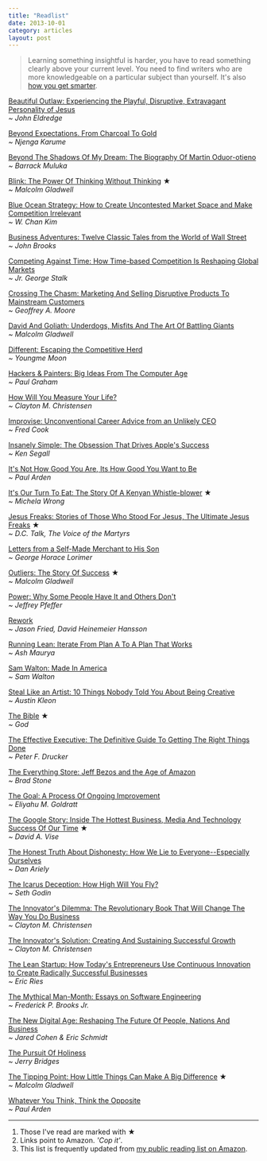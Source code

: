 ```yaml
---
title: "Readlist"
date: 2013-10-01
category: articles
layout: post
---
```


> Learning something insightful is harder, you have to read something
> clearly above your current level. You need to find writers who are more
> knowledgeable on a particular subject than yourself. It's also [how you
> get smarter][1].

[Beautiful Outlaw: Experiencing the Playful, Disruptive, Extravagant Personality of Jesus](http://amzn.to/1cu5tWo)  
_~ John Eldredge_

[Beyond Expectations. From Charcoal To Gold](http://amzn.to/1eX3axB)  
_~ Njenga Karume_

[Beyond The Shadows Of My Dream: The Biography Of Martin Oduor-otieno](http://amzn.to/1517F4z)  
_~ Barrack Muluka_

[Blink: The Power Of Thinking Without Thinking](http://amzn.to/18p6vQH) ★  
_~ Malcolm Gladwell_

[Blue Ocean Strategy: How to Create Uncontested Market Space and Make Competition Irrelevant](http://amzn.to/1dWht0O)  
_~ W. Chan Kim_

[Business Adventures: Twelve Classic Tales from the World of Wall Street](http://amzn.to/1p5PsLZ)  
_~ John Brooks_

[Competing Against Time: How Time-based Competition Is Reshaping Global Markets](http://amzn.to/1bqsU1n)  
_~ Jr. George Stalk_

[Crossing The Chasm: Marketing And Selling Disruptive Products To Mainstream Customers](http://amzn.to/18oYLOO)  
_~ Geoffrey A. Moore_

[David And Goliath: Underdogs, Misfits And The Art Of Battling Giants](http://amzn.to/16EKIr2)  
_~ Malcolm Gladwell_

[Different: Escaping the Competitive Herd](http://amzn.to/1k5keFU)  
_~ Youngme Moon_

[Hackers & Painters: Big Ideas From The Computer Age](http://amzn.to/ZaSZhz)  
_~ Paul Graham_

[How Will You Measure Your Life?](http://amzn.to/1boOs1H)  
_~ Clayton M. Christensen_

[Improvise: Unconventional Career Advice from an Unlikely CEO](http://amzn.to/1lHTJlQ)  
_~ Fred Cook_

[Insanely Simple: The Obsession That Drives Apple's Success](http://amzn.to/1oYiEBC)  
_~ Ken Segall_

[It's Not How Good You Are, Its How Good You Want to Be](http://amzn.to/1p3Fgn3)  
_~ Paul Arden_

[It's Our Turn To Eat: The Story Of A Kenyan Whistle-blower](http://amzn.to/1aI3zz4) ★  
_~ Michela Wrong_

[Jesus Freaks: Stories of Those Who Stood For Jesus, The Ultimate Jesus Freaks](http://amzn.to/151rfh2) ★  
_~ D.C. Talk, The Voice of the Martyrs_

[Letters from a Self-Made Merchant to His Son](http://amzn.to/1nKXWEh)  
_~ George Horace Lorimer_

[Outliers: The Story Of Success](http://amzn.to/1g0sUI8) ★  
_~ Malcolm Gladwell_

[Power: Why Some People Have It and Others Don't](http://amzn.to/184o7PD)  
_~ Jeffrey Pfeffer_

[Rework](http://amzn.to/18p558Y)  
_~ Jason Fried, David Heinemeier Hansson_

[Running Lean: Iterate From Plan A To A Plan That Works](http://amzn.to/14yvm41)  
_~ Ash Maurya_

[Sam Walton: Made In America](http://amzn.to/1proygg)  
_~ Sam Walton_

[Steal Like an Artist: 10 Things Nobody Told You About Being Creative](http://amzn.to/1mq3vYj)  
_~ Austin Kleon_

[The Bible](http://amzn.to/1bpcsBO) ★  
_~ God_

[The Effective Executive: The Definitive Guide To Getting The Right Things Done](http://amzn.to/1g0oqBu)  
_~ Peter F. Drucker_

[The Everything Store: Jeff Bezos and the Age of Amazon](http://amzn.to/19DBSEs)  
_~ Brad Stone_

[The Goal: A Process Of Ongoing Improvement](http://amzn.to/1eWYpnB)  
_~ Eliyahu M. Goldratt_

[The Google Story: Inside The Hottest Business, Media And Technology Success Of Our Time](http://amzn.to/1bqzFA9) ★  
_~ David A. Vise_

[The Honest Truth About Dishonesty: How We Lie to Everyone--Especially Ourselves](http://amzn.to/1k5mgpx)  
_~ Dan Ariely_

[The Icarus Deception: How High Will You Fly?](http://amzn.to/1nKXbuM)  
_~ Seth Godin_

[The Innovator's Dilemma: The Revolutionary Book That Will Change The Way You Do Business](http://amzn.to/1511cXo)  
_~ Clayton M. Christensen_

[The Innovator's Solution: Creating And Sustaining Successful Growth](http://amzn.to/16Urkj3)  
_~ Clayton M. Christensen_

[The Lean Startup: How Today's Entrepreneurs Use Continuous Innovation to Create Radically Successful Businesses](http://amzn.to/1oYiXfT)  
_~ Eric Ries_

[The Mythical Man-Month: Essays on Software Engineering](http://amzn.to/1rBkeND)  
_~ Frederick P. Brooks Jr._

[The New Digital Age: Reshaping The Future Of People, Nations And Business](http://amzn.to/1511TzV)  
_~ Jared Cohen & Eric Schmidt_

[The Pursuit Of Holiness](http://amzn.to/1gjL2zF)  
_~ Jerry Bridges_

[The Tipping Point: How Little Things Can Make A Big Difference](http://amzn.to/1516oua) ★  
_~ Malcolm Gladwell_

[Whatever You Think, Think the Opposite](http://amzn.to/1qQbdPz)  
_~ Paul Arden_

---

1. Those I've read are marked with ★
2. Links point to Amazon. _'Cop it'_.
3. This list is frequently updated from [my public reading list on Amazon][2].

[1]: /articles/2013/08/how-to-get-smarter/
[2]: http://www.amazon.com/gp/registry/wishlist/2JP6KIIZJEALB/ref=cm_wl_rlist_go_o?
